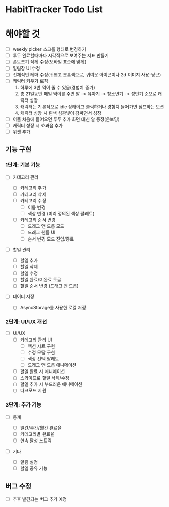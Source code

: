 # HabitTracker Todo List

# 해야할 것

- [ ] weekly picker 스크롤 형태로 변경하기
- [ ] 투두 완료할때마다 시각적으로 보여주는 지표 만들기
- [ ] 폰트크기 작게 수정(모바일 표준에 맞게)
- [ ] 알림창 UI 수정
- [ ] 전체적인 테마 수정(귀엽고 분홍색으로, 귀여운 아이콘이나 2d 이미지 사용-당근)
- [ ] 캐릭터 키우기 로직
  1. 하루에 3번 먹이 줄 수 있음(경험치 증가)
  2. 총 21일동안 매일 먹이를 주면 알 -> 유아기 -> 청소년기 -> 성인기 순으로 캐릭터 성장
  3. 캐릭터는 기본적으로 idle 상태이고 클릭하거나 경험치 들어가면 점프하는 모션
  4. 캐릭터 성장 시 흰색 섬광빛이 감싸면서 성장
- [ ] 어플 처음에 들어오면 투두 추가 화면 대신 알 증정(온보딩)
- [ ] 캐릭터 성장 시 효과음 추가
- [ ] 위젯 추가

## 기능 구현

### 1단계: 기본 기능

- [ ] 카테고리 관리

  - [ ] 카테고리 추가
  - [ ] 카테고리 삭제
  - [ ] 카테고리 수정
    - [ ] 이름 변경
    - [ ] 색상 변경 (미리 정의된 색상 팔레트)
  - [ ] 카테고리 순서 변경
    - [ ] 드래그 앤 드롭 모드
    - [ ] 드래그 핸들 UI
    - [ ] 순서 변경 모드 진입/종료

- [ ] 할일 관리

  - [ ] 할일 추가
  - [ ] 할일 삭제
  - [ ] 할일 수정
  - [ ] 할일 완료/미완료 토글
  - [ ] 할일 순서 변경 (드래그 앤 드롭)

- [ ] 데이터 저장
  - [ ] AsyncStorage를 사용한 로컬 저장

### 2단계: UI/UX 개선

- [ ] UI/UX
  - [ ] 카테고리 관리 UI
    - [ ] 액션 시트 구현
    - [ ] 수정 모달 구현
    - [ ] 색상 선택 팔레트
    - [ ] 드래그 앤 드롭 애니메이션
  - [ ] 할일 완료 시 애니메이션
  - [ ] 스와이프로 할일 삭제/수정
  - [ ] 할일 추가 시 부드러운 애니메이션
  - [ ] 다크모드 지원

### 3단계: 추가 기능

- [ ] 통계

  - [ ] 일간/주간/월간 완료율
  - [ ] 카테고리별 완료율
  - [ ] 연속 달성 스트릭

- [ ] 기타
  - [ ] 알림 설정
  - [ ] 할일 공유 기능

## 버그 수정

- [ ] 추후 발견되는 버그 추가 예정
